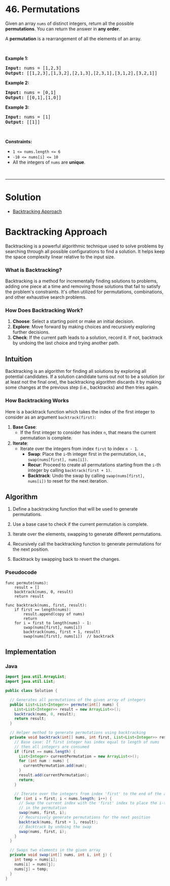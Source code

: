 # 46. Permutations

<p>Given an array <code>nums</code> of distinct integers, return all the possible <strong>permutations</strong>. You can return the answer in <strong>any order</strong>.</p>

A <strong>permutation</strong> is a rearrangement of all the elements of an array.

<p>&nbsp;</p>
<p><strong class="example">Example 1:</strong></p>
<pre><strong>Input:</strong> nums = [1,2,3]
<strong>Output:</strong> [[1,2,3],[1,3,2],[2,1,3],[2,3,1],[3,1,2],[3,2,1]]
</pre><p><strong class="example">Example 2:</strong></p>
<pre><strong>Input:</strong> nums = [0,1]
<strong>Output:</strong> [[0,1],[1,0]]
</pre><p><strong class="example">Example 3:</strong></p>
<pre><strong>Input:</strong> nums = [1]
<strong>Output:</strong> [[1]]
</pre>
<p>&nbsp;</p>
<p><strong>Constraints:</strong></p>

<ul>
	<li><code>1 &lt;= nums.length &lt;= 6</code></li>
	<li><code>-10 &lt;= nums[i] &lt;= 10</code></li>
	<li>All the integers of <code>nums</code> are <strong>unique</strong>.</li>
</ul>

<br>

---

# Solution
- [Backtracking Approach](#backtracking-approach)

# **Backtracking Approach**

Backtracking is a powerful algorithmic technique used to solve problems by searching through all possible configurations to find a solution. It helps keep the space complexity linear relative to the input size.

### What is Backtracking?

Backtracking is a method for incrementally finding solutions to problems, adding one piece at a time and removing those solutions that fail to satisfy the problem's constraints. It's often utilized for permutations, combinations, and other exhaustive search problems.

### How Does Backtracking Work?

1. **Choose**: Select a starting point or make an initial decision.
2. **Explore**: Move forward by making choices and recursively exploring further decisions.
3. **Check**: If the current path leads to a solution, record it. If not, backtrack by undoing the last choice and trying another path.

## **Intuition**

Backtracking is an algorithm for finding all solutions by exploring all potential candidates. If a solution candidate turns out not to be a solution (or at least not the final one), the backtracking algorithm discards it by making some changes at the previous step (i.e., backtracks) and then tries again.

### **How Backtracking Works**

Here is a backtrack function which takes the index of the first integer to consider as an argument `backtrack(first)`:

1. **Base Case**: 
   - If the first integer to consider has index `n`, that means the current permutation is complete.
2. **Iterate**:
   - Iterate over the integers from index `first` to index `n - 1`.
     - **Swap**: Place the `i`-th integer first in the permutation, i.e., `swap(nums[first], nums[i])`.
     - **Recur**: Proceed to create all permutations starting from the `i`-th integer by calling `backtrack(first + 1)`.
     - **Backtrack**: Undo the swap by calling `swap(nums[first], nums[i])` to reset for the next iteration.

## **Algorithm**

1. Define a backtracking function that will be used to generate permutations.

2. Use a base case to check if the current permutation is complete.

3. Iterate over the elements, swapping to generate different permutations.

4. Recursively call the backtracking function to generate permutations for the next position.

5. Backtrack by swapping back to revert the changes.

### Pseudocode

```pseudo
func permute(nums):
    result = []
    backtrack(nums, 0, result)
    return result

func backtrack(nums, first, result):
    if first == length(nums):
        result.append(copy of nums)
        return
    for i = first to length(nums) - 1:
        swap(nums[first], nums[i])
        backtrack(nums, first + 1, result)
        swap(nums[first], nums[i])  // backtrack
```

## **Implementation**

### Java

```java
import java.util.ArrayList;
import java.util.List;

public class Solution {

  // Generates all permutations of the given array of integers
  public List<List<Integer>> permute(int[] nums) {
    List<List<Integer>> result = new ArrayList<>();
    backtrack(nums, 0, result);
    return result;
  }

  // Helper method to generate permutations using backtracking
  private void backtrack(int[] nums, int first, List<List<Integer>> result) {
    // Base case: If first integer has index equal to length of nums
    // then all integers are consumed
    if (first == nums.length) {
      List<Integer> currentPermutation = new ArrayList<>();
      for (int num : nums) {
        currentPermutation.add(num);
      }
      result.add(currentPermutation);
      return;
    }

    // Iterate over the integers from index 'first' to the end of the array
    for (int i = first; i < nums.length; i++) {
      // Swap the current index with the 'first' index to place the i-th integer first
      // in the permutation
      swap(nums, first, i);
      // Recursively generate permutations for the next position
      backtrack(nums, first + 1, result);
      // Backtrack by undoing the swap
      swap(nums, first, i);
    }
  }

  // Swaps two elements in the given array
  private void swap(int[] nums, int i, int j) {
    int temp = nums[i];
    nums[i] = nums[j];
    nums[j] = temp;
  }
}
```

